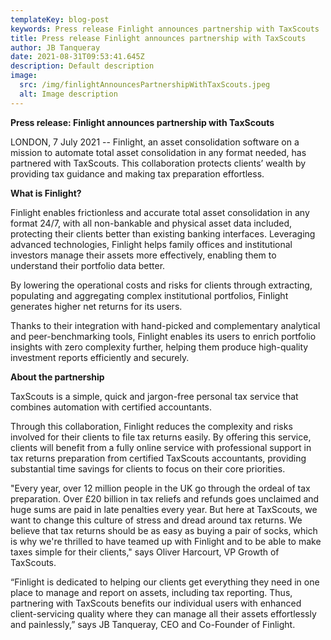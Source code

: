 ```yaml
---
templateKey: blog-post
keywords: Press release Finlight announces partnership with TaxScouts
title: Press release Finlight announces partnership with TaxScouts
author: JB Tanqueray
date: 2021-08-31T09:53:41.645Z
description: Default description
image:
  src: /img/finlightAnnouncesPartnershipWithTaxScouts.jpeg
  alt: Image description
---
```

<b>Press release: Finlight announces partnership with TaxScouts</b>

LONDON, 7 July 2021 -- Finlight, an asset consolidation software on a mission to automate total asset consolidation in any format needed, has partnered with TaxScouts. This collaboration protects clients’ wealth by providing tax guidance and making tax preparation effortless.

<b> What is Finlight? </b>

Finlight enables frictionless and accurate total asset consolidation in any format 24/7, with all non-bankable and physical asset data included, protecting their clients better than existing banking interfaces. Leveraging advanced technologies, Finlight helps family offices and institutional investors manage their assets more effectively, enabling them to understand their portfolio data better.

By lowering the operational costs and risks for clients through extracting, populating and aggregating complex institutional portfolios, Finlight generates higher net returns for its users.

Thanks to their integration with hand-picked and complementary analytical and peer-benchmarking tools, Finlight enables its users to enrich portfolio insights with zero complexity further, helping them produce high-quality investment reports efficiently and securely.

<b>About the partnership</b>

TaxScouts is a simple, quick and jargon-free personal tax service that combines automation with certified accountants.

Through this collaboration, Finlight reduces the complexity and risks involved for their clients to file tax returns easily. By offering this service, clients will benefit from a fully online service with professional support in tax returns preparation from certified TaxScouts accountants, providing substantial time savings for clients to focus on their core priorities.

"Every year, over 12 million people in the UK go through the ordeal of tax preparation. Over £20 billion in tax reliefs and refunds goes unclaimed and huge sums are paid in late penalties every year. But here at TaxScouts, we want to change this culture of stress and dread around tax returns. We believe that tax returns should be as easy as buying a pair of socks, which is why we're thrilled to have teamed up with Finlight and to be able to make taxes simple for their clients," says Oliver Harcourt, VP Growth of TaxScouts.

“Finlight is dedicated to helping our clients get everything they need in one place to manage and report on assets, including tax reporting. Thus, partnering with TaxScouts benefits our individual users with enhanced client-servicing quality where they can manage all their assets effortlessly and painlessly,” says JB Tanqueray, CEO and Co-Founder of Finlight.